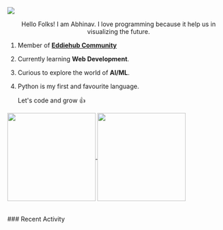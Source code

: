 <a href="https://linkfree.io/account/manage/profile" target="_blank"><img src="https://github.com/Abhinav11234/Abhinav/assets/85792055/3d46267f-ad46-40f0-8eab-b10d602a603b" /></a>

<p align="center">Hello Folks! I am Abhinav. I love programming because it help us in visualizing the future.</p>

1. Member of [**Eddiehub Community**](https://www.eddiehub.org/?r_done=1)
1. Currently learning **Web Development**.
1. Curious to explore the world of **Al/ML**.
1. Python is my first and favourite language.

   Let's code and grow :thumbsup:
<table>
   <tr>
<a href="https://github.com/abhinav11234/github-readme-stats">
  <img height=200 align="center" src="https://github-readme-stats.vercel.app/api?username=abhinav11234&show_icons=true" />
</a>
   </tr>
   <tr>
<a href="https://github.com/abhinav11234/convoychat">
  <img height=200 align="center" src="https://github-readme-stats.vercel.app/api/top-langs?username=abhinav11234&layout=compact&langs_count=8&card_width=250" />
</a>
   </tr>
</table>
### Recent Activity
<!--START_SECTION:activity-->
<!--END_SECTION:activity-->
